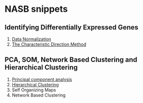 # NASB snippets


## Identifying Differentially Expressed Genes

1. [Data Normalization](./identifying-differentially-expressed-genes/normalization.md)
2. [The Characteristic Direction Method](./identifying-differentially-expressed-genes/the-characteristic-direction-method.md)

## PCA, SOM, Network Based Clustering and Hierarchical Clustering

1. [Principal component analysis](./pca-som-network-based-clustering-and-hierarchical-clustering/principal-component-analysis.md)
2. [Hierarchical Clustering](./pca-som-network-based-clustering-and-hierarchical-clustering/hierarchical-clustering.md)
3. Self Organizing Maps
4. Network Based Clustering
